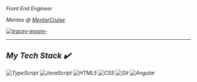 <p><em>Front End Engineer
<p><em>Mentee @ <a href="https://mentorcruise.com/">MentorCruise
</a>
</em></p>
 

[![tracey-moore-](https://img.shields.io/badge/tracey-moore-%230077B5.svg?style=for-the-badge&logo=linkedin&logoColor=white)](https://www.linkedin.com/in/tracey-moore-b67630233/)


---

## My Tech Stack :heavy_check_mark:
![TypeScript](https://img.shields.io/badge/typescript-%23007ACC.svg?style=for-the-badge&logo=typescript&logoColor=white) ![JavaScript](https://img.shields.io/badge/javascript-%23323330.svg?style=for-the-badge&logo=javascript&logoColor=%23F7DF1E) ![HTML5](https://img.shields.io/badge/HTML5-E34F26?style=for-the-badge&logo=html5&logoColor=white) ![CSS](https://img.shields.io/badge/CSS3-1572B6?style=for-the-badge&logo=css3&logoColor=white) ![Git](https://img.shields.io/badge/git-%23F05033.svg?style=for-the-badge&logo=git&logoColor=white)  ![Angular](https://img.shields.io/badge/angular-%23DD0031.svg?style=for-the-badge&logo=angular&logoColor=white) 
